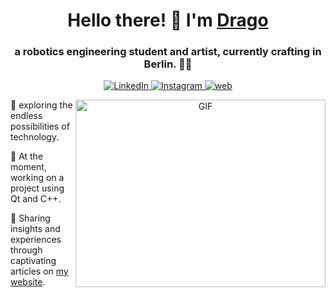 <h1 align="center">Hello there! 👋 I'm <a href="https://github.com/dragon90o/" target="_blank">Drago</a></h1>
<h3 align="center">a robotics engineering student and artist, currently crafting in Berlin. 🎨🤖</h3>

<p align="center">
  <a href="https://www.linkedin.com/in/drago-herrera-cova-14a25124a/" target="_blank">
    <img src="https://img.shields.io/badge/Connect%20on%20LinkedIn-%230077B5.svg?&style=flat-square&logo=linkedin&logoColor=white" alt="LinkedIn">
  </a>
  <a href="https://www.instagram.com/dravvt_tech/" target="_blank">
    <img src="https://img.shields.io/badge/Follow%20on%20Instagram-%23E4405F.svg?&style=flat-square&logo=instagram&logoColor=white" alt="Instagram">
  </a>
  <a href="https://www.dravvt.com/" target="_blank">
    <img src="https://img.shields.io/badge/Visit%20My%20Website-black" alt="web">
  </a>
</p>

<p align="center">
  <img align="right" height="300" width="400" alt="GIF" src="https://media.giphy.com/media/qgQUggAC3Pfv687qPC/giphy.gif">
</p>

🧠 exploring the endless possibilities of technology.

🌱 At the moment, working on a project using Qt and C++.

📝 Sharing insights and experiences through captivating articles on [my website](https://dravvt.com).


